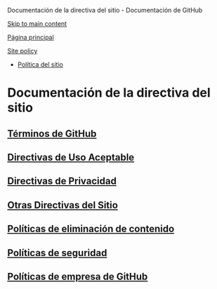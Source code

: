 Documentación de la directiva del sitio - Documentación de GitHub

[Skip to main content](#main-content)

[Página principal](/es)

[Site policy](/es/site-policy)

* [Política del sitio](/es/site-policy)

Documentación de la directiva del sitio
==========

[Términos de GitHub](/es/site-policy/github-terms)
----------

[Directivas de Uso Aceptable](/es/site-policy/acceptable-use-policies)
----------

[Directivas de Privacidad](/es/site-policy/privacy-policies)
----------

[Otras Directivas del Sitio](/es/site-policy/other-site-policies)
----------

[Políticas de eliminación de contenido](/es/site-policy/content-removal-policies)
----------

[Políticas de seguridad](/es/site-policy/security-policies)
----------

[Políticas de empresa de GitHub](/es/site-policy/github-company-policies)
----------
